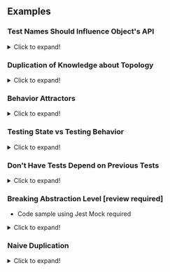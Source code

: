 ## Examples

### Test Names Should Influence Object's API

<details>
<summary>Click to expand!</summary>

```javascript
it("should be empty when initialized", () => {
  let world = new World();
  expect(world.livingCells().count).toEqual(0);
})

it("should be able to add new a cell", () => {
  let world = new World();
  world.setLivingAt(1, 1);
  expect(world.livingCells().count).toEqual(1);
})
```

The test name talks about an empty world. The test code, however, has no concept of an empty world.

When we write our test, we should be spending time on our test names. We want them to describe both the behavior of the
system and the way we expect to use the component under test.

```javascript
it("should be empty when initialized", () => {
  let world = new World();
  expect(world.isEmpty()).toEqual(true);
})

it("should be not empty after adding a new cell", () => {
  let world = new World();
  let location = new Location(1, 1).coordinate;
  world.setLivingAt(location);
  expect(world.isEmpty()).toEqual(false);
})
```

The above sample hides the internals of the object, while building up a usable API for the rest of the system to
consume.

Focusing on the symmetry between a good test name and the code under tests is a subtle design technique. Next time when
we are flying through our TDD cycle, take a moment to make sure that we are actually testing what we say we are testing.
</details>

### Duplication of Knowledge about Topology

<details>
<summary>Click to expand!</summary>

```javascript
class World {
  setLivingAt(coordinateX: number, coordinateY: number) {
    const newLivingCell = new LivingCell();
    newLivingCell.positionAt(coordinateX, coordinateY);
    return newLivingCell;
  }
}
```

```javascript
export class World {
  setLivingAt(location: number[]) {
    const newLivingCell = new LivingCell();
    newLivingCell.positionAt(location);
    return newLivingCell;
  }
}
```

</details>

### Behavior Attractors

<details>
<summary>Click to expand!</summary>

```javascript
class Location {
  neighbours() {
    let neighbourCoordinateList = getNeighbourCoordinates(this.coordinateX, this.coordinateY);
    return neighbourCoordinateList;
  }
}
```

</details>

### Testing State vs Testing Behavior

<details>
<summary>Click to expand!</summary>
Focus on the behavior rather than the state of the objects. It is about only building the things that are absolutely
needed and only at the time they are needed. This way, we end up with a system that has just enough code to support our
use cases.

What behaviour of my system require this? -

```javascript
it("should be empty when initialized", () => {
  let world = new World();
  expect(world.isEmpty()).toEqual(true);
});
```

The empty world should tick into another empty world.

```javascript
it("should stays empty after a tick", () => {
  // Write test
})
```

Since the test dictates that we start with an empty world, we should probably postpone this test and make sure that a
new world is empty, so we can write the above (origin) test

```javascript
it("should be empty when initialized", () => {
  let world = new World();
  expect(world.isEmpty()).toEqual(true);
});

it("should stays empty after a tick", () => {
  let world = new World();
  const nextWorld = world.tick();
  expect(nextWorld.isEmpty()).toEqual(true);
})
```

</details>

### Don't Have Tests Depend on Previous Tests

<details>
<summary>Click to expand!</summary>

```javascript
it("should stays empty after a tick", () => {
  let world = new World();
  const nextWorld = world.tick();
  expect(nextWorld.isEmpty()).toEqual(true);
})
```

How do we know that a newly-initialized World is empty? The test name indicates that we are starting with an empty
world, but the test code does not specify this explicitly. This Test implicitly depends on the validity of a different,
previous test: there is an assumption here that new worlds are empty. This causes a subtle, but important, problem; that
lack of explicitness, combined with the coupling to the previous test, makes this test contribute to a fragile test
suite.

```javascript
it("should stays empty after a tick", () => {
  let world = new World().empty;
  const nextWorld = world.tick();
  expect(nextWorld.isEmpty).toEqual(true);
});
```

Ask for an empty world explicitly.

Guideline: There must be an explicitly named builder method on the class to create an object in a specific, valid state.

</details>

### Breaking Abstraction Level [review required]

- Code sample using Jest Mock required

<details>
<summary>Click to expand!</summary>

```javascript
it("should be not empty after adding a new cell", () => {
  let world = new World();
  let location = new Location(1, 1).coordinate;
  world.setLivingAt(location);
  expect(world.isEmpty).toEqual(false);
})
```

In the example above, we are testing the behavior of the world, but we are including details that it isn't concerned
with. By typing the test to the implementation of the 2 dimensions (1,1) rather than the Location abstraction, we are
laying the groundwork for fragile tests. Change the topology (e.g. to 3 dimensions) and the tests fail.

To hide the details of the topology from the world object is to use a stand-in, a test double for the location object.
This can be as simple as creating a new, plain object.

```javascript
it("should be not empty after adding a new cell", () => {
  let world = new World();
  const dummyLocation = [1, 1];
  world.setLivingAt(dummyLocation);
  expect(world.isEmpty).toEqual(false);
})
```

</details>

### Naive Duplication

<details>
<summary>Click to expand!</summary>

```javascript
export class Cell {
  get aliveInNextGeneration() {
    if (this.isAlive) {
      return this.numberOfNeighbours == 2 || this.numberOfNeighbours == 3;
    } else {
      return this.numberOfNeighbours == 3
    }
  }
}
```

Refactoring from above to below code by eliminating "duplication of code" without understanding the knowledge behind
introduces confusion of the expression of the code. DRY principle states:
> Every piece of _knowledge_ has one and only one representation

Knowledge ≠ Code. Just combining code that appears similar and combining them misses the point of the DRY principle.

The 3s are not the same.

```javascript
export class Cell {
  get aliveInNextGeneration() {
    return (this.isAlive && this.numberOfNeighbours == 2) || this.numberOfNeighbours == 3;
  }
}
```

After refactoring to below, we can see clearly that hte 3s represent different things. This is the power of paying close
attention to the expressiveness of our code before blindly trying to eliminate duplication.

```javascript
export class Cell {
  get aliveInNextGeneration() {
    if (this.isAlive) {
      return this.isStableNeighborhood();
    } else {
      return this.isGeneticallyFertileNeighbourhood();
    }
  }
}
```

</details>

